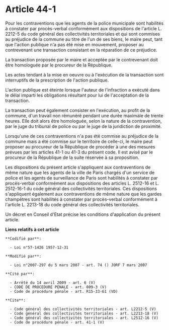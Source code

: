 # Article 44-1

Pour les contraventions que les agents de la police municipale sont habilités à constater par procès-verbal conformément aux
dispositions de l'article L. 2212-5 du code général des collectivités territoriales et qui sont commises au préjudice de la
commune au titre de l'un de ses biens, le maire peut, tant que l'action publique n'a pas été mise en mouvement, proposer au
contrevenant une transaction consistant en la réparation de ce préjudice. 

La transaction proposée par le maire et acceptée par le contrevenant doit être homologuée par le procureur de la République. 

Les actes tendant à la mise en oeuvre ou à l'exécution de la transaction sont interruptifs de la prescription de l'action
publique.

L'action publique est éteinte lorsque l'auteur de l'infraction a exécuté dans le délai imparti les obligations résultant pour
lui de l'acceptation de la transaction. 

La transaction peut également consister en l'exécution, au profit de la commune, d'un travail non rémunéré pendant une durée
maximale de trente heures. Elle doit alors être homologuée, selon la nature de la contravention, par le juge du tribunal de
police ou par le juge de la juridiction de proximité. 

Lorsqu'une de ces contraventions n'a pas été commise au préjudice de la commune mais a été commise sur le territoire de
celle-ci, le maire peut proposer au procureur de la République de procéder à une des mesures prévues par les articles 41-1 ou
41-3 du présent code. Il est avisé par le procureur de la République de la suite réservée à sa proposition. 

Les dispositions du présent article s'appliquent aux contraventions de même nature que les agents de la ville de Paris
chargés d'un service de police et les agents de surveillance de Paris sont habilités à constater par procès-verbal
conformément aux dispositions des articles L. 2512-16 et L. 2512-16-1 du code général des collectivités territoriales. Ces
dispositions s'appliquent également aux contraventions de même nature que les gardes champêtres sont habilités à constater
par procès-verbal conformément à l'article L. 2213-18 du code général des collectivités territoriales. 

Un décret en Conseil d'Etat précise les conditions d'application du présent article.

**Liens relatifs à cet article**

	**Codifié par**:

	  - Loi n°57-1426 1957-12-31

	**Modifié par**:

	  - Loi n°2007-297 du 5 mars 2007 - art. 74 () JORF 7 mars 2007

	**Cité par**:

	  - Arrêté du 14 avril 2009 - art. 6 (V)
	  - CODE DE PROCEDURE PENALE - art. 809-3 (V)
	  - Code de procédure pénale - art. R15-33-61 (VD)

	**Cite**:

	  - Code général des collectivités territoriales - art. L2212-5 (V)
	  - Code général des collectivités territoriales - art. L2213-18 (V)
	  - Code général des collectivités territoriales - art. L2512-16 (V)
	  - Code de procédure pénale - art. 41-1 (V)
